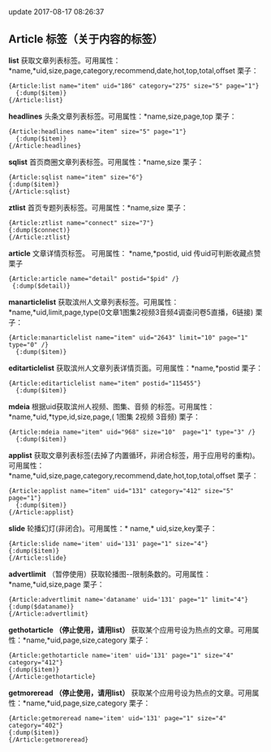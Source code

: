 update 2017-08-17 08:26:37
## Article 标签（关于内容的标签）

**list** 获取文章列表标签。可用属性：\*name,\*uid,size,page,category,recommend,date,hot,top,total,offset
栗子：

```
{Article:list name="item" uid="186" category="275" size="5" page="1"}
  {:dump($item)}
{/Article:list}
```

**headlines** 头条文章列表标签。可用属性：\*name,size,page,top
栗子：

```
{Article:headlines name="item" size="5" page="1"}
  {:dump($item)}
{/Article:headlines}
```

**sqlist** 首页商圈文章列表标签。可用属性：\*name,size
栗子：

```
{Article:sqlist name="item" size="6"}
{:dump($item)}
{/Article:sqlist}
```

**ztlist** 首页专题列表标签。可用属性：\*name,size
栗子：

```
{Article:ztlist name="connect" size="7"}
{:dump($connect)}
{/Article:ztlist}
```

**article** 文章详情页标签。 可用属性： \*name,\*postid, uid 传uid可判断收藏点赞
栗子

```
{Article:article name="detail" postid="$pid" /}
 {:dump($detail)}
```

**manarticlelist** 获取滨州人文章列表标签。可用属性：\*name,\*uid,limit,page,type(0文章1图集2视频3音频4调查问卷5直播，6链接)
栗子：

```
{Article:manarticlelist name="item" uid="2643" limit="10" page="1" type="0" /}
  {:dump($item)}

```

**editarticlelist** 获取滨州人文章列表详情页面。可用属性：\*name,\*postid
栗子：

```
{Article:editarticlelist name="item" postid="115455"}
  {:dump($item)}

```

**mdeia** 根据uid获取滨州人视频、图集、音频 的标签。可用属性：\*name,\*uid,\*type,id,size,page,( 1图集 2视频 3音频)
栗子：

```
{Article:mdeia name="item" uid="968" size="10"  page="1" type="3" /}
  {:dump($item)}

```

**applist** 获取文章列表标签(去掉了内置循环，非闭合标签，用于应用号的重构)。可用属性：\*name,\*uid,size,page,category,recommend,date,hot,top,total,offset
栗子：

```
{Article:applist name="item" uid="131" category="412" size="5" page="1"}
  {:dump($item)}
{/Article:applist}
```

**slide** 轮播幻灯(非闭合)。可用属性：* name,* uid,size,key栗子：
```
{Article:slide name='item' uid='131' page="1" size="4"}
{:dump($item)}
{/Article:slide}
```

**advertlimit** （暂停使用）获取轮播图--限制条数的。可用属性：\*name,\*uid,size,page
栗子：

```
{Article:advertlimit name='dataname' uid='131' page="1" limit="4"}
{:dump($dataname)}
{/Article:advertlimit}

```

**gethotarticle （停止使用，请用list）** 获取某个应用号设为热点的文章。可用属性：\*name,\*uid,page,size,category
栗子：

```
{Article:gethotarticle name='item' uid='131' page="1" size="4" category="412"}
{:dump($item)}
{/Article:gethotarticle}

```

**getmoreread （停止使用，请用list）** 获取某个应用号设为热点的文章。可用属性：\*name,\*uid,page,size,category
栗子：

```
{Article:getmoreread name='item' uid='131' page="1" size="4" category="402"}
{:dump($item)}
{/Article:getmoreread}

```

